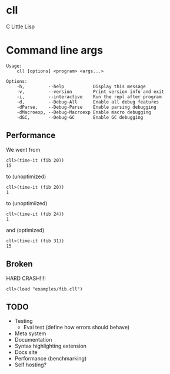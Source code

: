 # cll
C Little Lisp

# Command line args

```
Usage:
    cll [options] <program> <args...>

Options:
    -h,         --help           Display this message
    -v,         --version        Print version info and exit
    -i,         --interactive    Run the repl after program
    -d,         --Debug-All      Enable all debug features
    -dParse,    --Debug-Parse    Enable parsing debugging
    -dMacroexp, --Debug-Macroexp Enable macro debugging
    -dGC,       --Debug-GC       Enable GC debugging
```

## Performance 

We went from
``` 
cll>(time-it (fib 20))
15
```
to (unoptimized) 
```
cll>(time-it (fib 20))
1
```
to (unoptimiized)
```
cll>(time-it (fib 24))
1
```
and (optimized)
```
cll>(time-it (fib 31))
15
```


## Broken

HARD CRASH!!!!
```
cll>(load "examples/fib.cll")
```

## TODO
- Testing
  - Eval test (define how errors should behave)
- Meta system
- Documentation
- Syntax highlighting extension
- Docs site
- Performance (benchmarking)
- Self hosting?